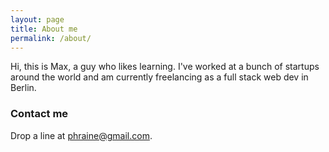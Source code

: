 ```yaml
---
layout: page
title: About me
permalink: /about/
---
```


Hi, this is Max, a guy who likes learning. I've worked at a bunch of startups around the world and am currently freelancing as a full stack web dev in Berlin.

### Contact me

Drop a line at [phraine@gmail.com](mailto:phraine@gmail.com).
